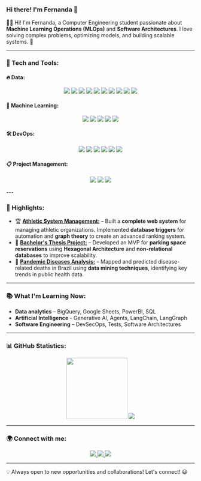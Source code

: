 ### Hi there! I'm Fernanda 👋

👩‍💻 Hi! I'm Fernanda, a Computer Engineering student passionate about **Machine Learning Operations (MLOps)** and **Software Architectures**. I love solving complex problems, optimizing models, and building scalable systems. 🚀  

---

### 🚀 Tech and Tools:

#### 🔥 Data:
<p align="center">
  <img src="https://img.shields.io/badge/-Python-3776AB?style=flat-square&logo=python&logoColor=white" />
  <img src="https://img.shields.io/badge/-Pandas-150458?style=flat-square&logo=pandas&logoColor=white" />
  <img src="https://img.shields.io/badge/-Matplotlib-11557C?style=flat-square&logo=python&logoColor=white" />
  <img src="https://img.shields.io/badge/-SQL-4479A1?style=flat-square&logo=postgresql&logoColor=white" />
  <img src="https://img.shields.io/badge/Seaborn-5A9BD4?style=flat-square&logo=seaborn&logoColor=white" />
  <img src="https://img.shields.io/badge/-Jupyter-F37626?style=flat-square&logo=jupyter&logoColor=white" />
  <img src="https://img.shields.io/badge/Power%20BI-F2C811?style=flat-square&logo=powerbi&logoColor=black">
  <img src="https://img.shields.io/badge/BigQuery-4285F4?style=flat-square&logo=googlebigquery&logoColor=white">
  <img src="https://img.shields.io/badge/Google%20Sheets-34A853?style=flat-square&logo=googlesheets&logoColor=white">
  <img src="https://img.shields.io/badge/Excel-217346?style=flat-square&logo=microsoftexcel&logoColor=white">
</p>

#### 🧠 Machine Learning:
<p align="center">
  <img src="https://img.shields.io/badge/-TensorFlow-FF6F00?style=flat-square&logo=tensorflow&logoColor=white" />
  <img src="https://img.shields.io/badge/scikit--learn-F7931E?style=flat-square&logo=scikit-learn&logoColor=white" />
  <img src="https://img.shields.io/badge/-YOLO-00FFFF?style=flat-square&logo=yolo&logoColor=black" />
  <img src="https://img.shields.io/badge/Hugging%20Face-FFC000?style=flat-square&logo=huggingface&logoColor=black" />
  <img src="https://img.shields.io/badge/MLflow-0098BD?style=flat-square&logo=mlflow&logoColor=white" />
</p>

#### 🛠️ DevOps:
<p align="center">
  <img src="https://img.shields.io/badge/-C%23-239120?style=flat-square&logo=csharp&logoColor=white" />
  <img src="https://img.shields.io/badge/.NET-512BD4?style=flat-square&logo=dotnet&logoColor=white" />
  <img src="https://img.shields.io/badge/-Git-F05032?style=flat-square&logo=git&logoColor=white" />
  <img src="https://img.shields.io/badge/-GitHub-181717?style=flat-square&logo=github&logoColor=white" />
  <img src="https://img.shields.io/badge/-GitLab-FC6D26?style=flat-square&logo=gitlab&logoColor=white" />
  <img src="https://img.shields.io/badge/-VS%20Code-007ACC?style=flat-square&logo=visualstudiocode&logoColor=white" />
</p>

#### 📋 Project Management:
<p align="center">
    <img src="https://img.shields.io/badge/GitHub%20Projects-181717?style=flat-square&logo=github&logoColor=white" />
  <img src="https://img.shields.io/badge/ClickUp-7B68EE?style=flat-square&logo=clickup&logoColor=white" />
  <img src="https://img.shields.io/badge/Azure%20Boards-0078D4?style=flat-square&logo=azuredevops&logoColor=white" />
</p>
---

### 📌 Highlights:

- 🏆 [**Athletic System Management:**](https://github.com/Pecas-Projects/back-atletica) – Built a **complete web system** for managing athletic organizations. Implemented **database triggers** for automation and **graph theory** to create an advanced ranking system.
- 🚗 [**Bachelor's Thesis Project:**](https://github.com/DreamTeamJOJO/theoprax_backend) – Developed an MVP for **parking space reservations** using **Hexagonal Architecture** and **non-relational databases** to improve scalability.
- 🌳 [**Pandemic Diseases Analysis:**](https://github.com/fernandanlisboa/DataMiningPI) – Mapped and predicted disease-related deaths in Brazil using **data mining techniques**, identifying key trends in public health data.

---

### 📚 What I'm Learning Now:
- **Data analytics** – BigQuery, Google Sheets, PowerBI, SQL
- **Artificial Intelligence** - Generative AI, Agents, LangChain, LangGraph
- **Software Engineering** – DevSecOps, Tests, Software Architectures

---

### 📊 GitHub Statistics:

<p align="center">
  <img src="https://github-readme-stats.vercel.app/api?username=fernandanlisboa&show_icons=true&theme=radical" height="163px" />
  <span style="margin: 50 px;"></span>
  <img src="https://github-readme-stats.vercel.app/api/top-langs/?username=fernandanlisboa&layout=compact&langs_count=6&theme=radical"  />
</p>


---

### 🌍 Connect with me:

<p align="center">
  <a href="https://www.linkedin.com/in/fernandanlisboa/">
    <img src="https://img.shields.io/badge/-LinkedIn-blue?style=flat-square&logo=Linkedin&logoColor=white" />
  </a>
  <a href="https://www.kaggle.com/fernandalisboa">
  <img src="https://img.shields.io/badge/Kaggle-20BEFF?style=flat-square&logo=Kaggle&logoColor=white" />
  </a>
  <a href="URL_DO_PORTFOLIO">
    <img src="https://img.shields.io/badge/-Portf%C3%B3lio-black?style=flat-square&logo=react&logoColor=white" />
  </a>
</p>

---

💡 Always open to new opportunities and collaborations! Let's connect! 😃
